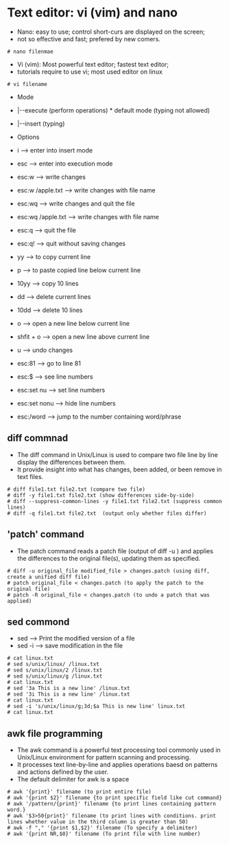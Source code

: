 # Text editor: vi (vim) and nano

* Nano: easy to use; control short-curs are displayed on the screen;
* not so effective and fast; prefered by new comers.
```
# nano filenmae
```
* Vi (vim): Most powerful text editor; fastest text editor;
* tutorials require to use vi; most used editor on linux
```
# vi filename
```
* Mode
* |--execute (perform operations) * default mode (typing not allowed)
* |--insert (typing)

* Options
*  i                    -->  enter into insert mode
*  esc                  -->  enter into execution mode
*  esc:w                -->  write changes
*  esc:w /apple.txt     -->  write changes with file name
*  esc:wq               -->  write changes and quit the file
*  esc:wq /apple.txt    -->  write changes with file name
*  esc:q                -->  quit the file
*  esc:q!               -->  quit without saving changes
*  yy                   -->  to copy current line
*  p                    -->  to paste copied line below current line
*  10yy                 -->  copy 10 lines
*  dd                   -->  delete current lines
*  10dd                 -->  delete 10 lines
*  o                    -->  open a new line below current line
*  shfit + o            -->  open a new line above current line
*  u                    -->  undo changes
*  esc:81               -->  go to line 81
*  esc:$                -->  see line numbers
*  esc:set nu           -->  set line numbers
*  esc:set nonu         -->  hide line numbers
*  esc:/word            -->  jump to the number containing word/phrase

## diff commnad
* The diff command in Unix/Linux is used to compare two file line  by line display the differences between them.
* It provide insight into what has changes, been added, or been remove in text files.
```
# diff file1.txt file2.txt (compare two file)
# diff -y file1.txt file2.txt (show differences side-by-side)
# diff --suppress-common-lines -y file1.txt file2.txt (suppress common lines)
# diff -q file1.txt file2.txt  (output only whether files differ)
```

## 'patch' command
* The patch command reads a patch file (output of diff -u ) and  applies the differences to the original file(s), updating them as specified.
```
# diff -u original_file modified_file > changes.patch (using diff, create a unified diff file)
# patch original_file < changes.patch (to apply the patch to the original file)
# patch -R original_file < changes.patch (to undo a patch that was applied)
```

## sed commond
* sed --> Print the modified version of a file
* sed -i --> save modification in the file

```
# cat linux.txt
# sed s/unix/linux/ /linux.txt
# sed s/unix/linux/2 /linux.txt
# sed s/unix/linux/g /linux.txt
# cat linux.txt
# sed '3a This is a new line' /linux.txt
# sed '3i This is a new line' /linux.txt
# cat linux.txt
# sed -i 's/unix/linux/g;3d;$a This is new line' linux.txt
# cat linux.txt
```

## awk file programming
* The awk command is a powerful text processing tool commonly used in Unix/Linux environment for pattern scanning and processing.
* It processes text line-by-line and applies operations baesd on patterns and actions defined by the user.
* The default delimiter for awk is a space
```
# awk '{print}' filename (to print entire file)
# awk '{print $2}' filename {to print specific field like cut command}
# awk '/pattern/{print}' filename {to print lines containing pattern word.}
# awk '$3>50{print}' filename (to print lines with conditions. print lines whether value in the third column is greater than 50)
# awk -f "," '{print $1,$2}' filename (To specify a delimiter)
# awk '{print NR,$0}' filename (To print file with line number)
```
